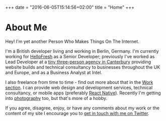 +++
date = "2016-06-05T15:14:56+02:00"
title = "Home"
+++

# About Me

Hey! I'm yet another Person Who Makes Things On The Internet.

I'm a British developer living and working in Berlin, Germany. I'm currently working for [HelloFresh](https://www.hellofresh.com) as a Senior Developer; previously I've worked as Lead Developer at a [tiny three-person agency in Canterbury](https://www.mpjdesign.ltd.uk) providing website builds and technical consultancy to businesses throughout the UK and Europe, and as a Business Analyst at Intel.

I also freelance from time to time - find out more about that in the [Work section](/work). I can provide web design and development services, technical consultancy, or mobile apps (preferably [React Native](https://facebook.github.io/react-native/)). Recently I'm getting into [photography](https://www.flickr.com/photos/kieranajp) too, but that's more of a hobby.

If you agree, disagree, enjoy, or have any comments about my work or the content of my site I encourage you to [get in touch with me on Twitter](https://twitter.com/kieranajp).




